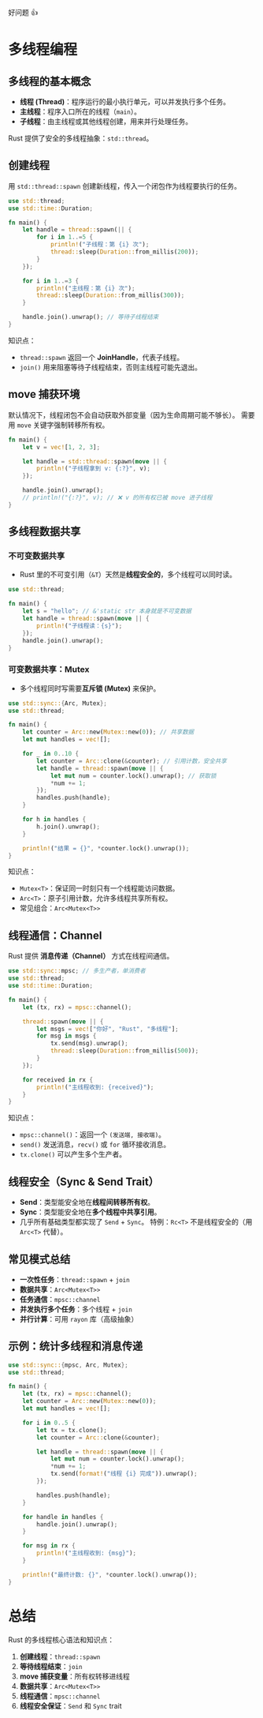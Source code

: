 好问题 👍
# 多线程编程

## 多线程的基本概念

* **线程 (Thread)**：程序运行的最小执行单元，可以并发执行多个任务。
* **主线程**：程序入口所在的线程（`main`）。
* **子线程**：由主线程或其他线程创建，用来并行处理任务。

Rust 提供了安全的多线程抽象：`std::thread`。

## 创建线程

用 `std::thread::spawn` 创建新线程，传入一个闭包作为线程要执行的任务。

```rust
use std::thread;
use std::time::Duration;

fn main() {
    let handle = thread::spawn(|| {
        for i in 1..=5 {
            println!("子线程：第 {i} 次");
            thread::sleep(Duration::from_millis(200));
        }
    });

    for i in 1..=3 {
        println!("主线程：第 {i} 次");
        thread::sleep(Duration::from_millis(300));
    }

    handle.join().unwrap(); // 等待子线程结束
}
```

知识点：

* `thread::spawn` 返回一个 **JoinHandle**，代表子线程。
* `join()` 用来阻塞等待子线程结束，否则主线程可能先退出。

## move 捕获环境

默认情况下，线程闭包不会自动获取外部变量（因为生命周期可能不够长）。
需要用 `move` 关键字强制转移所有权。

```rust
fn main() {
    let v = vec![1, 2, 3];

    let handle = std::thread::spawn(move || {
        println!("子线程拿到 v: {:?}", v);
    });

    handle.join().unwrap();
    // println!("{:?}", v); // ❌ v 的所有权已被 move 进子线程
}
```

## 多线程数据共享

### 不可变数据共享

* Rust 里的不可变引用（`&T`）天然是**线程安全的**，多个线程可以同时读。

```rust
use std::thread;

fn main() {
    let s = "hello"; // &'static str 本身就是不可变数据
    let handle = thread::spawn(move || {
        println!("子线程读：{s}");
    });
    handle.join().unwrap();
}
```

### 可变数据共享：Mutex

* 多个线程同时写需要**互斥锁 (Mutex)** 来保护。

```rust
use std::sync::{Arc, Mutex};
use std::thread;

fn main() {
    let counter = Arc::new(Mutex::new(0)); // 共享数据
    let mut handles = vec![];

    for _ in 0..10 {
        let counter = Arc::clone(&counter); // 引用计数，安全共享
        let handle = thread::spawn(move || {
            let mut num = counter.lock().unwrap(); // 获取锁
            *num += 1;
        });
        handles.push(handle);
    }

    for h in handles {
        h.join().unwrap();
    }

    println!("结果 = {}", *counter.lock().unwrap());
}
```

知识点：

* `Mutex<T>`：保证同一时刻只有一个线程能访问数据。
* `Arc<T>`：原子引用计数，允许多线程共享所有权。
* 常见组合：`Arc<Mutex<T>>`


## 线程通信：Channel

Rust 提供 **消息传递（Channel）** 方式在线程间通信。

```rust
use std::sync::mpsc; // 多生产者，单消费者
use std::thread;
use std::time::Duration;

fn main() {
    let (tx, rx) = mpsc::channel();

    thread::spawn(move || {
        let msgs = vec!["你好", "Rust", "多线程"];
        for msg in msgs {
            tx.send(msg).unwrap();
            thread::sleep(Duration::from_millis(500));
        }
    });

    for received in rx {
        println!("主线程收到: {received}");
    }
}
```

知识点：

* `mpsc::channel()`：返回一个 `(发送端, 接收端)`。
* `send()` 发送消息，`recv()` 或 `for` 循环接收消息。
* `tx.clone()` 可以产生多个生产者。


## 线程安全（Sync & Send Trait）

* **Send**：类型能安全地在**线程间转移所有权**。
* **Sync**：类型能安全地在**多个线程中共享引用**。
* 几乎所有基础类型都实现了 `Send` + `Sync`。
  特例：`Rc<T>` 不是线程安全的（用 `Arc<T>` 代替）。


## 常见模式总结

* **一次性任务**：`thread::spawn` + `join`
* **数据共享**：`Arc<Mutex<T>>`
* **任务通信**：`mpsc::channel`
* **并发执行多个任务**：多个线程 + `join`
* **并行计算**：可用 `rayon` 库（高级抽象）

## 示例：统计多线程和消息传递

```rust
use std::sync::{mpsc, Arc, Mutex};
use std::thread;

fn main() {
    let (tx, rx) = mpsc::channel();
    let counter = Arc::new(Mutex::new(0));
    let mut handles = vec![];

    for i in 0..5 {
        let tx = tx.clone();
        let counter = Arc::clone(&counter);

        let handle = thread::spawn(move || {
            let mut num = counter.lock().unwrap();
            *num += 1;
            tx.send(format!("线程 {i} 完成")).unwrap();
        });

        handles.push(handle);
    }

    for handle in handles {
        handle.join().unwrap();
    }

    for msg in rx {
        println!("主线程收到: {msg}");
    }

    println!("最终计数: {}", *counter.lock().unwrap());
}
```

# 总结

Rust 的多线程核心语法和知识点：

1. **创建线程**：`thread::spawn`
2. **等待线程结束**：`join`
3. **move 捕获变量**：所有权转移进线程
4. **数据共享**：`Arc<Mutex<T>>`
5. **线程通信**：`mpsc::channel`
6. **线程安全保证**：`Send` 和 `Sync` trait

